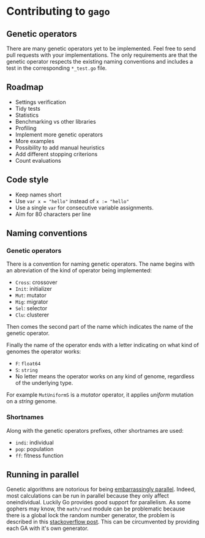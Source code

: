 # Contributing to `gago`

## Genetic operators

There are many genetic operators yet to be implemented. Feel free to send pull requests with your implementations. The only requirements are that the genetic operator respects the existing naming conventions and includes a test in the corresponding `*_test.go` file.

## Roadmap

- Settings verification
- Tidy tests
- Statistics
- Benchmarking vs other libraries
- Profiling
- Implement more genetic operators
- More examples
- Possibility to add manual heuristics
- Add different stopping criterions
- Count evaluations

## Code style

- Keep names short
- Use `var x = "hello"` instead of `x := "hello"`
- Use a single `var` for consecutive variable assignments.
- Aim for 80 characters per line

## Naming conventions

### Genetic operators

There is a convention for naming genetic operators. The name begins with an abreviation of the kind of operator being implemented:

- `Cross`: crossover
- `Init`: initializer
- `Mut`: mutator
- `Mig`: migrator
- `Sel`: selector
- `Clu`: clusterer

Then comes the second part of the name which indicates the name of the genetic operator.

Finally the name of the operator ends with a letter indicating on what kind of genomes the operator works:

- `F`: `float64`
- `S`: `string`
- No letter means the operator works on any kind of genome, regardless of the
underlying type.

For example `MutUniformS` is a *mutator* operator, it applies *uniform* mutation
on a *string* genome.

### Shortnames

Along with the genetic operators prefixes, other shortnames are used:

- `indi`: individual
- `pop`: population
- `ff`: fitness function

## Running in parallel

Genetic algorithms are notorious for being [embarrassingly parallel](http://www.wikiwand.com/en/Embarrassingly_parallel). Indeed, most calculations can be run in parallel because they only affect oneindividual. Luckily Go provides good support for parallelism. As some gophers may know, the `math/rand` module can be problematic because there is a global lock the random number generator, the problem is described in this [stackoverflow post](http://stackoverflow.com/questions/14298523/why-does-adding-concurrency-slow-down-this-golang-code). This can be circumvented by providing each GA with it's own generator.
